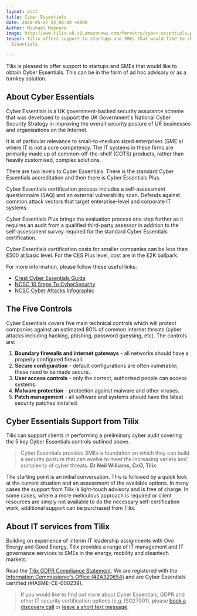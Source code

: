 ```yaml
---
layout: post
title: Cyber Essentials
date: 2020-05-27 22:00:00 +0000
Author: Michael Maynard
image: http://www.tilix.uk.s3.amazonaws.com/forestry/cyber-essentials.png
teaser: Tilix offers support to startups and SMEs that would like to obtain Cyber
  Essentials.

---
```

Tilix is pleased to offer support to startups and SMEs that would like to obtain Cyber Essentials. This can be in the form of ad hoc advisory or as a turnkey solution.

## About Cyber Essentials

Cyber Essentials is a UK government-backed security assurance scheme that was developed to support the UK Government's National Cyber Security Strategy in improving the overall security posture of UK businesses and organisations on the Internet.

It is of particular relevance to small-to-medium sized enterprises (SME's) where IT is not a core competency. The IT systems in these firms are primarily made up of common-off-the-shelf (COTS) products, rather than heavily customised, complex solutions.

There are two levels to Cyber Essentials. There is the standard Cyber Essentials accreditation and then there is Cyber Essentials Plus.

Cyber Essentials certification process includes a self-assessment questionnaire (SAQ) and an external vulnerability scan. Defends against common attack vectors that target enterprise-level and corporate IT systems.

Cyber Essentials Plus brings the evaluation process one step further as it requires an audit from a qualified third-party assessor in addition to the self-assessment survey required for the standard Cyber Essentials certification.

Cyber Essentials certification costs for smaller companies can be less than £500 at basic level. For the CES Plus level,  cost are in the £2K ballpark.

For more information, please follow these useful links:

* [Crest Cyber Essentials Guide](https://www.crest-approved.org/wp-content/uploads/2014/10/Crest-Cyber-Essentials-Guide-final.pdf)
* [NCSC 10 Steps To CyberSecurity](https://www.ncsc.gov.uk/files/NCSC%2010%20Steps%20To%20Cyber%20Security%20NCSC.pdf)
* [NCSC Cyber Attacks Infographic](https://www.ncsc.gov.uk/files/NCSC%20Cyber%20Attacks.pdf)

## The Five Controls

Cyber Essentials covers five main technical controls which will protect companies against an estimated 80% of common internet threats (cyber attacks including hacking, phishing, password guessing, etc). The controls are:

1. **Boundary firewalls and internet gateways** - all networks should have a properly configured firewall.
2. **Secure configuration** - default configurations are often vulnerable; these need to be made secure.
3. **User access controls** - only the correct, authorised people can access systems.
4. **Malware protection** - protection against malware and other viruses.
5. **Patch management** - all software and systems should have the latest security patches installed.

## Cyber Essentials Support from Tilix

Tilix can support clients in performing a preliminary cyber audit covering the 5 key Cyber Essentials controls outlined above.

> Cyber Essentials provides SMEs a foundation on which they can build a security posture that can evolve to meet the increasing variety and complexity of cyber threats. **Dr Neil Williams, CxO, Tilix**

The starting point is an initial conversation. This is followed by a quick look at the current situation and an assessment of the available options. In many cases the support from Tilix is light-touch advisory and is free of charge. In some cases, where a more meticulous approach is required or client resources are simply not available to do the necessary self-certification work, additional support can be purchased from Tilix.

## About IT services from Tilix

Building on experience of interim IT leadership assignments with Ovo Energy and Good Energy, Tilix provides a range of IT management and IT governance services to SMEs in the energy, mobility and cleantech markets.

Read the [Tilix GDPR Compliance Statement](https://www.tilix.uk/impressum/gdpr). We are registered with the [Information Commissioner’s Office (#ZA320654)](https://ico.org.uk/ESDWebPages/Entry/ZA320654) and are Cyber Essentials certified (#IASME-CE-000239).

> If you would like to find out more about Cyber Essentials, GDPR and other IT security certification options (e.g. ISO27001), please [book a discovery call](/meet/neil) or [leave a short text message](/contact).